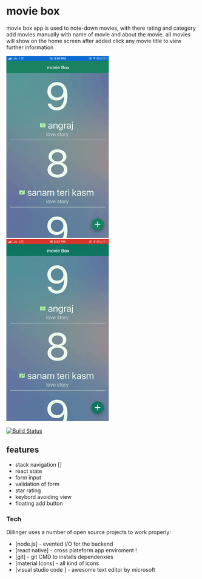 # movie box 

movie box app is used to note-down movies, with there rating and category 
add movies manually with name of movie and about the movie.
all movies will show on the home screen after added click any movie title to view  further information 

  ![demo](app-data/IMG-2.gif)               ![demo](app-data/IMG-1.gif)

[![Build Status](https://travis-ci.org/joemccann/dillinger.svg?branch=master)](https://travis-ci.org/joemccann/dillinger)

## features
- stack navigation []
- react state
- form input 
- validation of form
- star rating 
- keybord avoiding view 
- floating add button 

### Tech

Dillinger uses a number of open source projects to work properly:

* [node.js] - evented I/O for the backend
* [react native] - cross plateform app enviroment !
* [git] - git CMD to installs dependenxies
* [material Icons] - all kind of icons 
* [visual studio code ] - awesome text editor by microsoft
 
